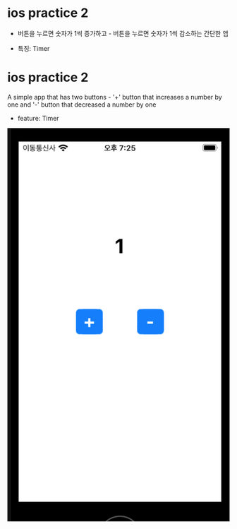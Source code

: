 # ios practice 2
+ 버튼을 누르면 숫자가 1씩 증가하고 - 버튼을 누르면 숫자가 1씩 감소하는 간단한 앱
* 특징: Timer

# ios practice 2
A simple app that has two buttons - '+' button that increases a number by one and '-' button that decreased a number by one
* feature: Timer

![ios practice 2 screenshot](https://github.com/lyj-ooz/ex2/blob/master/screenshot.png)